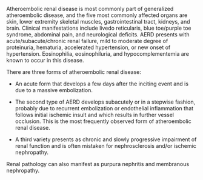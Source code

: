 Atheroembolic renal disease is most commonly part of generalized atheroembolic disease, and the five most commonly affected organs are skin, lower extremity skeletal muscles, gastrointestinal tract, kidneys, and brain. Clinical manifestations include livedo reticularis, blue toe/purple toe syndrome, abdominal pain, and neurological deficits. AERD presents with acute/subacute/chronic renal failure, mild to moderate degree of proteinuria, hematuria, accelerated hypertension, or new onset of hypertension. Eosinophilia, eosinophiluria, and hypocomplementemia are known to occur in this disease.

There are three forms of atheroembolic renal disease:

- An acute form that develops a few days after the inciting event and is due to a massive embolization.

- The second type of AERD develops subacutely or in a stepwise fashion, probably due to recurrent embolization or endothelial inflammation that follows initial ischemic insult and which results in further vessel occlusion. This is the most frequently observed form of atheroembolic renal disease.

- A third variety presents as chronic and slowly progressive impairment of renal function and is often mistaken for nephrosclerosis and/or ischemic nephropathy.

Renal pathology can also manifest as purpura nephritis and membranous nephropathy.